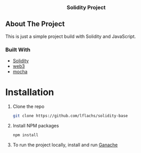 <div id="top"></div>

<br />
<div align="center">

  <h3 align="center">Solidity Project</h3>

</div>

## About The Project

This is just a simple project build with Solidity and JavaScript.

### Built With

- [Solidity](hhttps://docs.soliditylang.org/en/v0.8.10/)
- [web3](https://web3js.readthedocs.io/en/v1.5.2/)
- [mocha](https://mochajs.org/)

# Installation

1. Clone the repo
   ```sh
   git clone https://github.com/lflachs/solidity-base
   ```
2. Install NPM packages
   ```sh
   npm install
   ```
3. To run the project locally, install and run [Ganache](https://www.trufflesuite.com/ganache)
